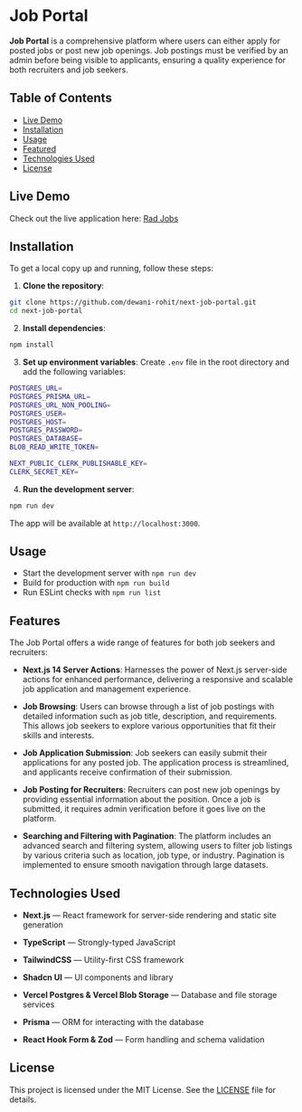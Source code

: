 # Job Portal

**Job Portal** is a comprehensive platform where users can either apply for posted jobs or post new job openings. Job postings must be verified by an admin before being visible to applicants, ensuring a quality experience for both recruiters and job seekers.

## Table of Contents

- [Live Demo](#live-demo)
- [Installation](#installation)
- [Usage](#usage)
- [Featured](#features)
- [Technologies Used](#technologies-used)
- [License](#license)

## Live Demo

Check out the live application here: [Rad Jobs](https://rad-jobs.vercel.app/)

## Installation

To get a local copy up and running, follow these steps:

1. **Clone the repository**:

```bash
git clone https://github.com/dewani-rohit/next-job-portal.git
cd next-job-portal
```

2. **Install dependencies**:

```bash
npm install
```

3. **Set up environment variables**: Create `.env` file in the root directory and add the following variables:

```bash
POSTGRES_URL=
POSTGRES_PRISMA_URL=
POSTGRES_URL_NON_POOLING=
POSTGRES_USER=
POSTGRES_HOST=
POSTGRES_PASSWORD=
POSTGRES_DATABASE=
BLOB_READ_WRITE_TOKEN=

NEXT_PUBLIC_CLERK_PUBLISHABLE_KEY=
CLERK_SECRET_KEY=
```

4. **Run the development server**:

```bash
npm run dev
```

The app will be available at `http://localhost:3000`.

## Usage

- Start the development server with `npm run dev`
- Build for production with `npm run build`
- Run ESLint checks with `npm run list`

## Features

The Job Portal offers a wide range of features for both job seekers and recruiters:

- **Next.js 14 Server Actions**: Harnesses the power of Next.js server-side actions for enhanced performance, delivering a responsive and scalable job application and management experience.

- **Job Browsing**: Users can browse through a list of job postings with detailed information such as job title, description, and requirements. This allows job seekers to explore various opportunities that fit their skills and interests.

- **Job Application Submission**: Job seekers can easily submit their applications for any posted job. The application process is streamlined, and applicants receive confirmation of their submission.

- **Job Posting for Recruiters**: Recruiters can post new job openings by providing essential information about the position. Once a job is submitted, it requires admin verification before it goes live on the platform.

- **Searching and Filtering with Pagination**: The platform includes an advanced search and filtering system, allowing users to filter job listings by various criteria such as location, job type, or industry. Pagination is implemented to ensure smooth navigation through large datasets.

## Technologies Used

- **Next.js** — React framework for server-side rendering and static site generation

- **TypeScript** — Strongly-typed JavaScript

- **TailwindCSS** — Utility-first CSS framework

- **Shadcn UI** — UI components and library

- **Vercel Postgres & Vercel Blob Storage** — Database and file storage services

- **Prisma** — ORM for interacting with the database

- **React Hook Form & Zod** — Form handling and schema validation

## License

This project is licensed under the MIT License. See the [LICENSE](LICENSE) file for details.
